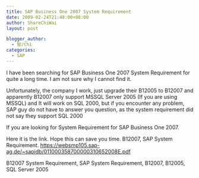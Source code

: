 ```yaml
---
title: SAP Business One 2007 System Requirement
date: 2009-02-24T21:48:00+08:00
author: ShareChiWai
layout: post

blogger_author:
  - 智/Chi
categories:
  - SAP
---
```


I have been searching for SAP Business One 2007 System Requirement for quite a long time. I am not sure why I cannot find it.

Unfortunately, the company I work, just upgrade their B12005 to B12007 and apparently B12007 only support MSSQL Server 2005 (If you are using MSSQL) and It will work on SQL 2000, but if you encounter any problem, SAP guy do not have to answer you question, as the system requirement did not say they support SQL 2000

If you are looking for System Requirement for SAP Business One 2007.

Here it is the link. Hope this can save you time.
B12007, SAP System Requirement.
<https://websmp105.sap-ag.de/~sapidb/011000358700000310652008E.pdf>

B12007 System Requirement, SAP System Requirement, B12007, B12005, SQL Server 2005
